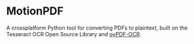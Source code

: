 # MotionPDF
A crossplatform Python tool for converting PDFs to plaintext, built on the Tesseract OCR Open Source Library and [pyPDF-OCR](https://github.com/Ahmad-Bamba/pyPDF-OCR).
